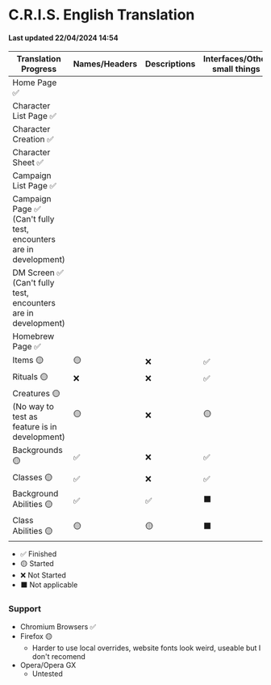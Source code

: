 # C.R.I.S. English Translation
####  Last updated 22/04/2024 14:54

|Translation Progress|Names/Headers|Descriptions|Interfaces/Other small things|
|-|-|-|-|
|Home Page ✅|
|Character List Page ✅|
|Character Creation ✅| 
|Character Sheet ✅|
|Campaign List Page ✅|
|Campaign Page ✅ (Can't fully test, encounters are in development)|
|DM Screen ✅ (Can't fully test, encounters are in development)|
|Homebrew Page ✅|
|Items 🟡|🟡|❌|✅|
|Rituals 🟡|❌|❌|✅|
|Creatures 🟡 (No way to test as feature is in development)|🟡|❌|🟡|
|Backgrounds 🟡|✅|❌|✅|
|Classes 🟡|✅|❌|✅|
|Background Abilities 🟡|✅|✅|⬛|
|Class Abilities 🟡|🟡|🟡|⬛|

 - ✅ Finished
 - 🟡 Started
 - ❌ Not Started
 - ⬛ Not applicable

### Support
- Chromium Browsers ✅
- Firefox 🟡
  - Harder to use local overrides, website fonts look weird, useable but I don't recomend
- Opera/Opera GX
  - Untested
